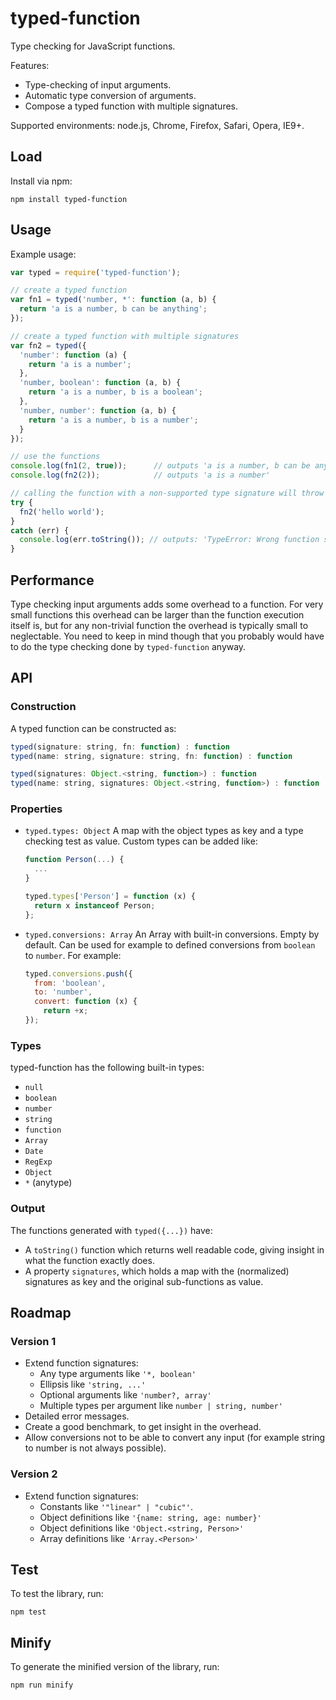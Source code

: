 typed-function
=================

Type checking for JavaScript functions.

Features:

- Type-checking of input arguments.
- Automatic type conversion of arguments.
- Compose a typed function with multiple signatures.

Supported environments: node.js, Chrome, Firefox, Safari, Opera, IE9+.


## Load

Install via npm:

    npm install typed-function


## Usage

Example usage:

```js
var typed = require('typed-function');

// create a typed function
var fn1 = typed('number, *': function (a, b) {
  return 'a is a number, b can be anything';
});

// create a typed function with multiple signatures
var fn2 = typed({
  'number': function (a) {
    return 'a is a number';
  },
  'number, boolean': function (a, b) {
    return 'a is a number, b is a boolean';
  },
  'number, number': function (a, b) {
    return 'a is a number, b is a number';
  }
});

// use the functions
console.log(fn1(2, true));      // outputs 'a is a number, b can be anything'
console.log(fn2(2));            // outputs 'a is a number'

// calling the function with a non-supported type signature will throw an error
try {
  fn2('hello world');
}
catch (err) {
  console.log(err.toString()); // outputs: 'TypeError: Wrong function signature'
}
```


## Performance

Type checking input arguments adds some overhead to a function. For very small
functions this overhead can be larger than the function execution itself is, 
but for any non-trivial function the overhead is typically small to neglectable.
You need to keep in mind though that you probably would have to do the type
checking done by `typed-function` anyway.


## API

### Construction

A typed function can be constructed as:

```js
typed(signature: string, fn: function) : function
typed(name: string, signature: string, fn: function) : function

typed(signatures: Object.<string, function>) : function
typed(name: string, signatures: Object.<string, function>) : function
```

### Properties

- `typed.types: Object`
  A map with the object types as key and a type checking test as value.
  Custom types can be added like:

  ```js
  function Person(...) {
    ...
  }

  typed.types['Person'] = function (x) {
    return x instanceof Person;
  };
  ```

- `typed.conversions: Array`
  An Array with built-in conversions. Empty by default. Can be used for example 
  to defined conversions from `boolean` to `number`. For example:

  ```js
  typed.conversions.push({
    from: 'boolean',
    to: 'number',
    convert: function (x) {
      return +x;
  });
  ```

### Types

typed-function has the following built-in types:

- `null`
- `boolean`
- `number`
- `string`
- `function`
- `Array`
- `Date`
- `RegExp`
- `Object`
- `*` (anytype)


### Output

The functions generated with `typed({...})` have:

- A `toString()` function which returns well readable code, giving insight in
  what the function exactly does.
- A property `signatures`, which holds a map with the (normalized)
  signatures as key and the original sub-functions as value.


## Roadmap

### Version 1

- Extend function signatures:
  - Any type arguments like `'*, boolean'`
  - Ellipsis like `'string, ...'`
  - Optional arguments like `'number?, array'`
  - Multiple types per argument like `number | string, number'`
- Detailed error messages.
- Create a good benchmark, to get insight in the overhead.
- Allow conversions not to be able to convert any input (for example string to
  number is not always possible).

### Version 2

- Extend function signatures:
  - Constants like `'"linear" | "cubic"'`.
  - Object definitions like `'{name: string, age: number}'`
  - Object definitions like `'Object.<string, Person>'`
  - Array definitions like `'Array.<Person>'`

## Test

To test the library, run:

    npm test


## Minify

To generate the minified version of the library, run:

    npm run minify
